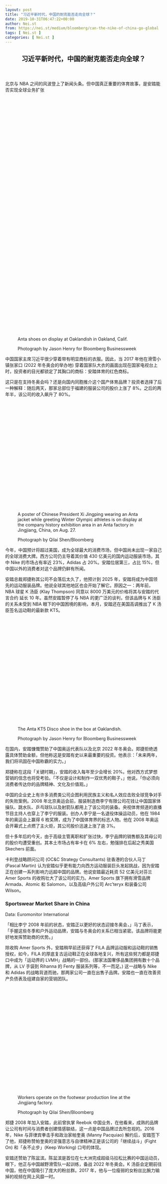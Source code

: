 ```yaml
---
layout: post
title: "习近平新时代，中国的耐克能否走向全球？"
date: 2019-10-31T06:47:22+00:00
author: Nei.st
from: https://nei.st/medium/bloomberg/can-the-nike-of-china-go-global
tags: [ Nei.st ]
categories: [ Nei.st ]
---
```


<article class="post-7775 post type-post status-publish format-standard hentry category-bloomberg" id="post-7775">
 <header class="page-header medium Archives">
  <div class="page-header__image">
  </div>
  <div class="page-header__content">
   <h1 class="page-title text-align-center">
    习近平新时代，中国的耐克能否走向全球？
   </h1>
  </div>
 </header>
 <div class="entry-content aesop-entry-content" id="post-7775-content">
  <link as="font" crossorigin="anonymous" href="//cdn.jsdelivr.net/gh/0nd1jyU39XQ/_/glyph/font-face/0uIzqoZjSuJfvSBnvgXTcApMtcVhMcpr.woff" rel="preload" type="font/woff"/>
  <link as="font" crossorigin="anonymous" href="//cdn.jsdelivr.net/gh/0nd1jyU39XQ/_/glyph/font-face/1sTnSLZWDKucPX6SAk.woff" rel="preload" type="font/woff"/>
  <p class="blog-post__description">
   北京与 NBA 之间的风波登上了新闻头条。但中国真正重要的体育故事，是安踏能否实现全球业务扩张
  </p>
  <span id="more-7775">
  </span>
  <div class="container img">
   <div class="aspectRatioPlaceholder" style="padding-bottom:149.96591683708246%;height: 0;">
    <div class="progressiveMedia" data-height="2200" data-width="1467">
     <img alt="" class="progressiveMedia-image" data-src="https://cdn.jsdelivr.net/gh/0nd1jyU39XQ/_/img/1/e52bf525ly1g8grqfqr6yj214r1p4qev.jpg" src="https://cdn.jsdelivr.net/gh/0nd1jyU39XQ/_/img/1/e52bf525ly1g8grqfqr6yj214r1p4qev.jpg"/>
    </div>
   </div>
   <div class="aesop-image-component">
    <figure class="aesop-image-component-image aesop-component-align-center aesop-image-component-caption-left">
     <figcaption class="aesop-image-component-caption">
      <p class="aesop-cap-description">
       Anta shoes on display at Oaklandish in Oakland, Calif.
      </p>
      <p class="aesop-cap-cred">
       Photograph by Jason Henry for Bloomberg Businessweek
      </p>
     </figcaption>
    </figure>
   </div>
  </div>
  <p>
   中国国家主席习近平很少穿着带有明显商标的衣服。因此，当 2017 年他在滑雪小镇张家口 (2022 年冬奥会的举办地) 穿着国家队大衣的画面出现在国家电视台上时，投资者的目光都锁定了其胸口的商标：安踏体育的红色商标。
  </p>
  <p>
   这只是在支持冬奥会吗？还是向国内同胞推介这个国产体育品牌？投资者选择了后一种解释：随后两天，那家总部位于福建的服装公司的股价上涨了 8%。之后的两年半，该公司的收入飙升了 80%。
  </p>
  <div class="container img edge">
   <div class="aspectRatioPlaceholder" style="padding-bottom:67.45454545454545%;height: 0;">
    <div class="progressiveMedia" data-height="1484" data-width="2200">
     <img alt="" class="progressiveMedia-image lazyload" data-src="https://cdn.jsdelivr.net/gh/0nd1jyU39XQ/_/img/1/e52bf525ly1g8grf31zzjj21p4158145.jpg" src="https://cdn.jsdelivr.net/gh/0nd1jyU39XQ/_/img/1/e52bf525ly1g8grf31zzjj21p4158145.jpg"/>
    </div>
   </div>
   <div class="aesop-image-component">
    <figure class="aesop-image-component-image aesop-component-align-center aesop-image-component-caption-left">
     <figcaption class="aesop-image-component-caption">
      <p class="aesop-cap-description">
       A poster of Chinese President Xi Jingping wearing an Anta jacket while greeting Winter Olympic athletes is on display at the company history exhibition area in an Anta factory in Jingjiang, China, on Aug. 27.
      </p>
      <p class="aesop-cap-cred">
       Photograph by Qilai Shen/Bloomberg
      </p>
     </figcaption>
    </figure>
   </div>
  </div>
  <p>
   今年，中国预计将超过美国，成为全球最大的消费市场，但中国尚未出现一家自己的全球消费大牌。西方公司仍主导着其价值 430 亿美元的国内运动服装市场，其中 Nike 的市场占有率近 23%，Adidas 占 20%。安踏位居第三，占比 15%，但中国以外的消费者对这个品牌仍鲜有所闻。
  </p>
  <p>
   安踏总裁郑捷称其公司不会落后太久了，他预计到 2025 年，安踏将成为中国领先的运动服装品牌。他说全球其他地区也会开始了解它。原因之一：两年前，NBA 球星 K 汤臣 (Klay Thompson) 同意以 8000 万美元的价格将其与安踏的代言合约 延长 10 年。虽然安踏暂停了与 NBA 的更广泛的谈判，但该品牌与 K 汤臣的关系未受到 NBA 眼下的中国困境的影响，本月，安踏还在美国高调推出了 K 汤臣签名运动鞋的最新款 KT5。
  </p>
  <div class="container img edge">
   <div class="aspectRatioPlaceholder" style="padding-bottom:66.68181818181817%;height: 0;">
    <div class="progressiveMedia" data-height="1467" data-width="2200">
     <img alt="" class="progressiveMedia-image lazyload" data-src="https://cdn.jsdelivr.net/gh/0nd1jyU39XQ/_/img/1/e52bf525ly1g8grgujkoqj21p414rqg0.jpg" src="https://cdn.jsdelivr.net/gh/0nd1jyU39XQ/_/img/1/e52bf525ly1g8grgujkoqj21p414rqg0.jpg"/>
    </div>
   </div>
   <div class="aesop-image-component">
    <figure class="aesop-image-component-image aesop-component-align-center aesop-image-component-caption-left">
     <figcaption class="aesop-image-component-caption">
      <p class="aesop-cap-description">
       The Anta KT5 Disco shoe in the box at Oaklandish.
      </p>
      <p class="aesop-cap-cred">
       Photograph by Jason Henry for Bloomberg Businessweek
      </p>
     </figcaption>
    </figure>
   </div>
  </div>
  <p>
   在国内，安踏慷慨赞助了中国奥运代表队以及北京 2022 年冬奥会。郑捷拒绝透露具体赞助金额，但他称这是安踏有史以来最重要的投资。他表示：「未来两年，我们将巩固在中国称霸的实力。」
  </p>
  <div class="code-block code-block-1" style="margin: 8px 0; clear: both;">
   <div class="container ads_KbHEVhh8Rw">
    <div class="card card--blog post-sidebar">
     <div class="card-body">
      <div class="logo_ngcontent-kty-0">
      </div>
      <div class="iframe-blocker U6XAMK63Vh00WqvF2BacIQ">
       <div class="background-h60B">
       </div>
       <div class="WumZiPCS4MeMw4pxQ">
       </div>
      </div>
     </div>
     <div class="card-footer">
      <div class="card-footer-wrapper" layout="row bottom-left">
      </div>
     </div>
    </div>
   </div>
  </div>
  <p>
   郑捷称在这段「关键时期」，安踏的收入每年至少会增长 20%。他对西方式梦想营销的信念也将受考验。「不仅是设计和制作一双优秀的鞋子，」他说。「你必须向消费者传达你的品牌精神、文化及价值观。」
  </p>
  <p>
   中国的企业史上有许多消费类公司企图利用民族主义和名人效应击败全球竞争对手的失败案例。2008 年北京奥运会前，服装制造商李宁有限公司花钱让中国国家体操队、跳水队、乒乓球队以及射箭队都用上了该公司的装备。央视体育频道的直播节目主持人也穿上了李宁的服装。创办人李宁是一名退役体操运动员，他在 1984 年的奥运会上赢得 6 枚奖牌，成为了中国体育界的标志人物。他在 2008 年奥运会开幕式上点燃了主火炬，其公司股价迅速上涨了逾 3%。
  </p>
  <p>
   但十多年后的今天，由于高级主管离职和扩张过快，李宁品牌的销售额及其母公司的股价均遭受重创。其本土市场占有率卡在 6% 左右，勉强排在后起之秀美国 Skechers 前面。
  </p>
  <p>
   卡利登战略顾问公司 (OC&amp;C Strategy Consultants) 驻香港的合伙人马丁 (Pascal Martin) 认为安踏似乎更有能力向西方运动服装巨头发起挑战，因为安踏正在创建一系列影响力远超中国的品牌。他说安踏最近耗资 52 亿美元对芬兰 Amer Sports 的收购壮大了该公司的实力。Amer Sports 旗下拥有滑雪品牌 Armada、Atomic 和 Salomon，以及高级户外公司 Arc’teryx 和装备公司 Wilson。
  </p>
  <div class="container img toaster">
   <link href="https://a-1257226215.file.myqcloud.com/graphics/bloomberg/toaster/toaster-charts/css/bizweek.css" rel="stylesheet" type="text/css"/>
   <h3 class="chart__title">
    Sportswear Market Share in China
   </h3>
   <div class="toaster-iframe">
    <div class="toaster-chart toaster-theme-bizweek" id="target">
    </div>
   </div>
   <p class="chart__source">
    Data: Euromonitor International
   </p>
  </div>
  <p>
   「相比李宁 2008 年前的状态，安踏正以更好的状态迎接冬奥会，」马丁表示，「手握这些冬季和户外运动品牌，安踏与冬奥会的关系已相当紧密。该品牌将能更好地发挥赞助商的优势。」
  </p>
  <div class="code-block code-block-1" style="margin: 8px 0; clear: both;">
   <div class="container ads_KbHEVhh8Rw">
    <div class="card card--blog post-sidebar">
     <div class="card-body">
      <div class="logo_ngcontent-kty-0">
      </div>
      <div class="iframe-blocker U6XAMK63Vh00WqvF2BacIQ">
       <div class="background-h60B">
       </div>
       <div class="WumZiPCS4MeMw4pxQ">
       </div>
      </div>
     </div>
     <div class="card-footer">
      <div class="card-footer-wrapper" layout="row bottom-left">
      </div>
     </div>
    </div>
   </div>
  </div>
  <p>
   除收购 Amer Sports 外，安踏稍早前还获得了 FILA 品牌运动服和运动鞋的销售授权，如今，FILA 的厚底复古运动鞋正在全球各地复兴，所有这些努力都是郑捷口中成为「运动界的 LVMH」战略的一部份。(那家法国奢侈品集团拥有数十个品牌，从 LV 手袋到 Rihanna 的 Fenty 服装系列等，不一而足。) 这一战略与 Nike 和 Adidas 的战略背道而驰，那两家公司一直在出售子品牌。安踏也一直在改善资产负债表及组建自家的营销团队。
  </p>
  <div class="container img edge">
   <div class="aspectRatioPlaceholder" style="padding-bottom:66.68181818181817%;height: 0;">
    <div class="progressiveMedia" data-height="1467" data-width="2200">
     <img alt="" class="progressiveMedia-image lazyload" data-src="https://cdn.jsdelivr.net/gh/0nd1jyU39XQ/_/img/1/e52bf525ly1g8grizir3pj21p414r169.jpg" src="https://cdn.jsdelivr.net/gh/0nd1jyU39XQ/_/img/1/e52bf525ly1g8grizir3pj21p414r169.jpg"/>
    </div>
   </div>
   <div class="aesop-image-component">
    <figure class="aesop-image-component-image aesop-component-align-center aesop-image-component-caption-left">
     <figcaption class="aesop-image-component-caption">
      <p class="aesop-cap-description">
       Workers operate on the footwear production line at the Jingjiang factory.
      </p>
      <p class="aesop-cap-cred">
       Photograph by Qilai Shen/Bloomberg
      </p>
     </figcaption>
    </figure>
   </div>
  </div>
  <p>
   郑捷 2008 年加入安踏，此前曾执掌 Reebok 中国业务，在他看来，成熟的品牌让公司有时间与消费者创建情感联结，这一点是中国品牌过去所忽视的。2016 年，Nike 与菲律宾拳击手和政治家帕奎奥 (Manny Pacquiao) 解约后，安踏签下了他，郑捷称赞帕奎奥的坚强意志与自律精神正是该公司的「继续战斗」(Fight On) 和「永不止步」(Keep Working) 口号的体现。
  </p>
  <p>
   安踏还赞助了陈盆滨。陈盆滨是首位在七大洲完成超级马拉松比赛的中国运动员，眼下，他正与中国越野滑雪队一起训练，备战 2022 年冬奥会。K 汤臣会定期前往中国，他在中国吸引了庞大的粉丝群。2017 年，他与一位瘦弱的女粉丝比腕力输掉的视频在网上风靡一时。
  </p>
  <div class="container img edge">
   <div class="aspectRatioPlaceholder" style="padding-bottom:66.68181818181817%;height: 0;">
    <div class="progressiveMedia" data-height="1467" data-width="2200">
     <img alt="" class="progressiveMedia-image lazyload" data-src="https://cdn.jsdelivr.net/gh/0nd1jyU39XQ/_/img/1/e52bf525ly1g8grklzy53j21p414r4af.jpg" src="https://cdn.jsdelivr.net/gh/0nd1jyU39XQ/_/img/1/e52bf525ly1g8grklzy53j21p414r4af.jpg"/>
    </div>
   </div>
   <div class="aesop-image-component">
    <figure class="aesop-image-component-image aesop-component-align-center aesop-image-component-caption-left">
     <figcaption class="aesop-image-component-caption">
      <p class="aesop-cap-description">
       Fans wait in line to purchase the Anta KT5 Disco in Oakland.
      </p>
      <p class="aesop-cap-cred">
       Photograph by Jason Henry for Bloomberg Businessweek
      </p>
     </figcaption>
    </figure>
   </div>
  </div>
  <p>
   除了即将到来的奥运周期以外，即将迈入第三个年头的中美贸易战也促使许多中国消费者渴望支持各类本土品牌。NBA 香港推特事件引发的怒潮也有望助长这一趋势。在美国政府促成加拿大逮捕华为财务总监后，这家智能手机制造商被捧为中国消费者最喜爱的品牌。
  </p>
  <p>
   Nike 和 Adidas 不会轻言放弃中国市场。行政总裁帕克 (Mark Parker) 在 Nike 最近的季度财报会议上表示：「Nike 是属于中国的品牌，是为中国服务的品牌，我们的成绩在不断证明这一点。」他还指出「大中华区每个季度双位数的增长已经持续了 5 年多」。
  </p>
  <div class="container img edge">
   <div class="aspectRatioPlaceholder" style="padding-bottom:66.68181818181817%;height: 0;">
    <div class="progressiveMedia" data-height="1467" data-width="2200">
     <img alt="" class="progressiveMedia-image lazyload" data-src="https://cdn.jsdelivr.net/gh/0nd1jyU39XQ/_/img/1/e52bf525ly1g8grlxfbkyj21p414rwqv.jpg" src="https://cdn.jsdelivr.net/gh/0nd1jyU39XQ/_/img/1/e52bf525ly1g8grlxfbkyj21p414rwqv.jpg"/>
    </div>
   </div>
   <div class="aesop-image-component">
    <figure class="aesop-image-component-image aesop-component-align-center aesop-image-component-caption-left">
     <figcaption class="aesop-image-component-caption">
      <p class="aesop-cap-description">
       NBA star Thompson in Oakland at the release of his latest signature sneaker for Anta.
      </p>
      <p class="aesop-cap-cred">
       Photograph by Jason Henry for Bloomberg Businessweek
      </p>
     </figcaption>
    </figure>
   </div>
  </div>
  <p>
   西方品牌的国外根源仍然是巨大的优势。「对于大量的中国中产阶级而言，穿上 Nike 和 Adidas 产品能为他们增光添彩，」奥纬顾问公司 (Oliver Wyman) 的零售合伙人陈维赞表示。「这些品牌仰赖于情感链接及品牌历史，借此，他们能 (比如) 挖掘过去的产品线，重新发布旧款的运动鞋。」
  </p>
  <div class="code-block code-block-1" style="margin: 8px 0; clear: both;">
   <div class="container ads_KbHEVhh8Rw">
    <div class="card card--blog post-sidebar">
     <div class="card-body">
      <div class="logo_ngcontent-kty-0">
      </div>
      <div class="iframe-blocker U6XAMK63Vh00WqvF2BacIQ">
       <div class="background-h60B">
       </div>
       <div class="WumZiPCS4MeMw4pxQ">
       </div>
      </div>
     </div>
     <div class="card-footer">
      <div class="card-footer-wrapper" layout="row bottom-left">
      </div>
     </div>
    </div>
   </div>
  </div>
  <p>
   中国公司几乎没什么历史可言。安踏成立于 1991 年，同年，Nike 发布了 Air Jordan 6，Adidas 则全面重启了其历史悠久的 EQT 运动鞋产品线。但卡利登战略顾问公司的马丁认为，从营运上讲，这未必是坏事：「Nike 和 Adidas 很早就来到中国，但它们的经营策略难以改变或演化，」他说。「安踏了解中国消费者，他们非常熟悉网上生态系统，他们有一条最短的供应链。」
  </p>
  <p>
   尽管如此，郑捷也指出了前路的不易。「要让产品故事成为品牌故事，再让品牌故事散发魅力，引起西方人的共鸣，这依然充满挑战，」他说。「我们需要时间，也需要好运气。」
  </p>
  <div class="container qyoLgsBMfk2RyP6PZqEQUQ">
   <div class="TA9FsqtAclEQEnnC">
    <a class="q9pBoz6iftkg" href="https://nei.st/medium/bloomberg-businessweek?source=https://www.bloomberg.com/news/features/2019-10-10/the-nike-of-china-wants-to-go-global-and-has-xi-in-its-corner">
     <div class="ISq0AssRMiRdK46s31e1tA">
      <div class="VBC0sS11TRzyNj7ur4DqLQ">
      </div>
     </div>
    </a>
   </div>
  </div>
  <div class="code-block code-block-2" style="margin: 8px 0; clear: both;">
   <br/>
   <div class="container ads_KbHEVhh8Rw">
    <div class="card card--blog post-sidebar">
     <div class="card-body">
      <div class="logo_ngcontent-kty-0">
      </div>
      <div class="iframe-blocker U6XAMK63Vh00WqvF2BacIQ">
       <div class="background-h60B">
       </div>
       <div class="WumZiPCS4MeMw4pxQ">
       </div>
      </div>
     </div>
     <div class="card-footer">
      <div class="card-footer-wrapper" layout="row bottom-left">
      </div>
     </div>
    </div>
   </div>
  </div>
 </div>
 <footer class="entry-footer">
  <div class="categories icon-link">
   <a href="https://nei.st/category/medium/bloomberg" rel="category tag">
    Bloomberg
   </a>
  </div>
 </footer>
</article>

